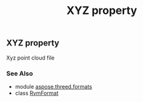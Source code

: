 ﻿---
title: XYZ property
second_title: Aspose.3D for Python via .NET API References
description: 
type: docs
weight: 520
url: /python-net/aspose.threed.formats/rvmformat/xyz/
is_root: false
---

## XYZ property


Xyz point cloud file

### See Also
* module [aspose.threed.formats](../../)
* class [RvmFormat](/3d/python-net/aspose.threed.formats/rvmformat)
